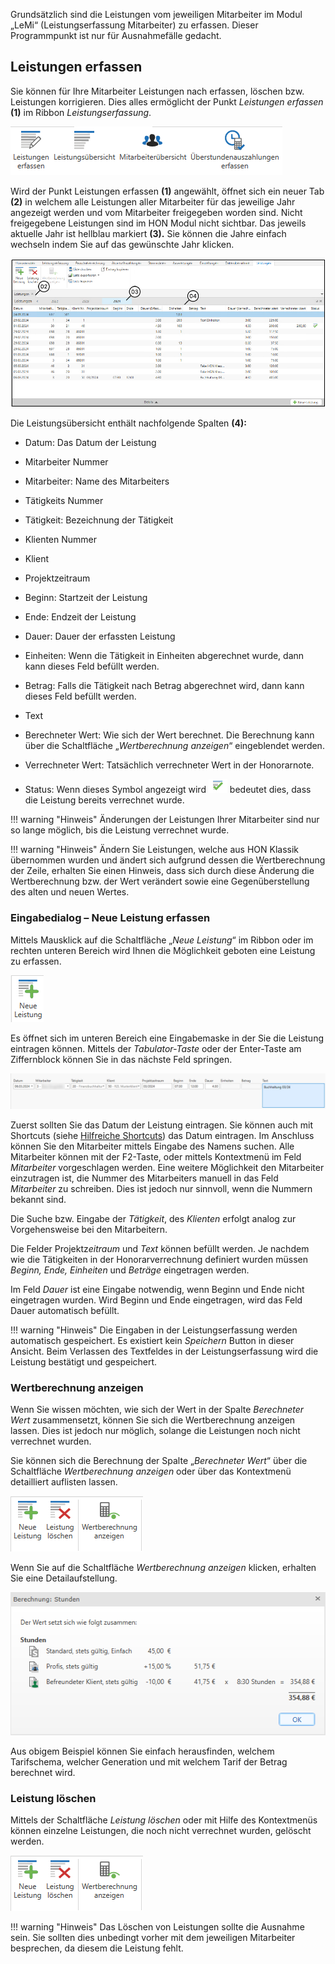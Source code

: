 Grundsätzlich sind die Leistungen vom jeweiligen Mitarbeiter im Modul
„LeMi“ (Leistungserfassung Mitarbeiter) zu erfassen. Dieser
Programmpunkt ist nur für Ausnahmefälle gedacht.

## Leistungen erfassen

Sie können für Ihre Mitarbeiter Leistungen nach erfassen, löschen bzw.
Leistungen korrigieren. Dies alles ermöglicht der Punkt *Leistungen
erfassen* **(1)** im Ribbon *Leistungserfassung*.


![](<img/image126.png>)

Wird der Punkt Leistungen erfassen **(1)** angewählt, öffnet sich ein
neuer Tab **(2)** in welchem alle Leistungen aller Mitarbeiter für das
jeweilige Jahr angezeigt werden und vom Mitarbeiter freigegeben worden
sind. Nicht freigegebene Leistungen sind im HON Modul nicht sichtbar.
Das jeweils aktuelle Jahr ist hellblau markiert **(3).** Sie können die
Jahre einfach wechseln indem Sie auf das gewünschte Jahr klicken.


![](<img/image127.png>)

Die Leistungsübersicht enthält nachfolgende Spalten **(4):**

-   Datum: Das Datum der Leistung

-   Mitarbeiter Nummer

-   Mitarbeiter: Name des Mitarbeiters

-   Tätigkeits Nummer

-   Tätigkeit: Bezeichnung der Tätigkeit

-   Klienten Nummer

-   Klient

-   Projektzeitraum

-   Beginn: Startzeit der Leistung

-   Ende: Endzeit der Leistung

-   Dauer: Dauer der erfassten Leistung

-   Einheiten: Wenn die Tätigkeit in Einheiten abgerechnet wurde, dann
    kann dieses Feld befüllt werden.

-   Betrag: Falls die Tätigkeit nach Betrag abgerechnet wird, dann kann
    dieses Feld befüllt werden.

-   Text

-   Berechneter Wert: Wie sich der Wert berechnet. Die Berechnung kann
    über die Schaltfläche „*Wertberechnung anzeigen*“ eingeblendet
    werden.

-   Verrechneter Wert: Tatsächlich verrechneter Wert in der Honorarnote.

-   Status: Wenn dieses Symbol angezeigt wird
    ![](<img/image128.png>)
    bedeutet dies, dass die
    Leistung bereits verrechnet wurde.

!!! warning "Hinweis"
    Änderungen der Leistungen Ihrer Mitarbeiter sind nur so lange möglich,
    bis die Leistung verrechnet wurde.

!!! warning "Hinweis"
    Ändern Sie Leistungen, welche aus HON Klassik übernommen wurden und
    ändert sich aufgrund dessen die Wertberechnung der Zeile, erhalten Sie
    einen Hinweis, dass sich durch diese Änderung die Wertberechnung bzw.
    der Wert verändert sowie eine Gegenüberstellung des alten und neuen
    Wertes.

### Eingabedialog – Neue Leistung erfassen

Mittels Mausklick auf die Schaltfläche „*Neue Leistung*“ im Ribbon oder
im rechten unteren Bereich wird Ihnen die Möglichkeit geboten eine
Leistung zu erfassen.


![](<img/image129.png>)

Es öffnet sich im unteren Bereich eine Eingabemaske in der Sie die
Leistung eintragen können. Mittels der *Tabulator-Taste* oder der
Enter-Taste am Ziffernblock können Sie in das nächste Feld springen.



![](<img/image130.png>)

Zuerst sollten Sie das Datum der Leistung eintragen. Sie können auch mit
Shortcuts (siehe [Hilfreiche Shortcuts](/HONNext/Allgemeine%20Bedienung/Hilfreiche%20Shortcuts/)) das
Datum eintragen. Im Anschluss können Sie den Mitarbeiter mittels Eingabe
des Namens suchen. Alle Mitarbeiter können mit der F2-Taste, oder
mittels Kontextmenü im Feld *Mitarbeiter* vorgeschlagen werden. Eine
weitere Möglichkeit den Mitarbeiter einzutragen ist, die Nummer des
Mitarbeiters manuell in das Feld *Mitarbeiter* zu schreiben. Dies ist
jedoch nur sinnvoll, wenn die Nummern bekannt sind.

Die Suche bzw. Eingabe der *Tätigkeit*, des *Klienten* erfolgt analog
zur Vorgehensweise bei den Mitarbeitern.

Die Felder Projektz*eitraum* und *Text* können befüllt werden. Je
nachdem wie die Tätigkeiten in der Honorarverrechnung definiert wurden
müssen *Beginn, Ende, Einheiten* und *Beträge* eingetragen werden.

Im Feld *Dauer* ist eine Eingabe notwendig, wenn Beginn und Ende nicht
eingetragen wurden. Wird Beginn und Ende eingetragen, wird das Feld
Dauer automatisch befüllt.

!!! warning "Hinweis"
    Die Eingaben in der Leistungserfassung werden automatisch gespeichert.
    Es existiert kein *Speichern* Button in dieser Ansicht. Beim Verlassen
    des Textfeldes in der Leistungserfassung wird die Leistung bestätigt und
    gespeichert.

### Wertberechnung anzeigen

Wenn Sie wissen möchten, wie sich der Wert in der Spalte *Berechneter
Wert* zusammensetzt, können Sie sich die Wertberechnung anzeigen lassen.
Dies ist jedoch nur möglich, solange die Leistungen noch nicht
verrechnet wurden.

Sie können sich die Berechnung der Spalte „*Berechneter Wert*“ über die
Schaltfläche *Wertberechnung anzeigen* oder über das Kontextmenü
detailliert auflisten lassen.


![](<img/image131.png>)

Wenn Sie auf die Schaltfläche *Wertberechnung anzeigen* klicken,
erhalten Sie eine Detailaufstellung.


![](<img/image132.png>)

Aus obigem Beispiel können Sie einfach herausfinden, welchem
Tarifschema, welcher Generation und mit welchem Tarif der Betrag
berechnet wird.

### Leistung löschen

Mittels der Schaltfläche *Leistung löschen* oder mit Hilfe des
Kontextmenüs können einzelne Leistungen, die noch nicht verrechnet
wurden, gelöscht werden.

![](<img/image131.png>)

!!! warning "Hinweis"
    Das Löschen von Leistungen sollte die Ausnahme sein. Sie sollten dies
    unbedingt vorher mit dem jeweiligen Mitarbeiter besprechen, da diesem
    die Leistung fehlt.